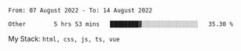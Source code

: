 <!--START_SECTION:waka-->

```text
From: 07 August 2022 - To: 14 August 2022

Other        5 hrs 53 mins   ████████▓░░░░░░░░░░░░░░░░   35.30 %
```

<!--END_SECTION:waka-->
My Stack: `html, css, js, ts, vue`
